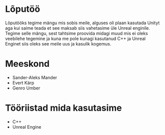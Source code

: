 # Lõputöö
Lõputööks tegime mängu mis sobis meile, alguses oli plaan kasutada Unityt aga kui saime teada et see maksab siis vahetasime üle Unreal enginile.
Tegime selle mängu, sest tahtsime proovida midagi muud mis ei oleks veebilehe tegemine ja kuna me pole kunagi kasutanud C++ ja Unreal Enginet siis oleks see meile uus ja kasulik kogemus.

# Meeskond
 - Sander-Aleks Mander 
 - Evert Kärp
 - Genro Umber

# Tööriistad mida kasutasime
 - C++
 - Unreal Engine
